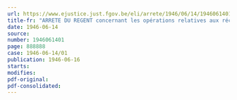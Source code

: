 ```yaml
---
url: https://www.ejustice.just.fgov.be/eli/arrete/1946/06/14/1946061401/justel
title-fr: "ARRETE DU REGENT concernant les opérations relatives aux réclamations contre les listes électorales entrées en vigueur le 25 janvier 1946"
date: 1946-06-14
source:
number: 1946061401
page: 888888
case: 1946-06-14/01
publication: 1946-06-16
starts:
modifies:
pdf-original:
pdf-consolidated:
---
```


